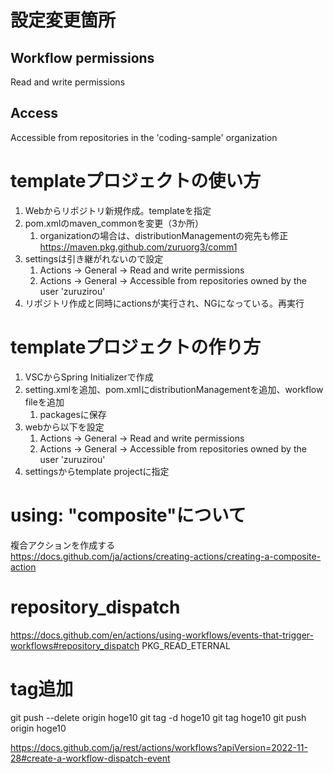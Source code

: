# 設定変更箇所
## Workflow permissions
Read and write permissions

## Access
Accessible from repositories in the 'coding-sample' organization

# templateプロジェクトの使い方
1. Webからリポジトリ新規作成。templateを指定
1. pom.xmlのmaven_commonを変更（3か所）
    1. organizationの場合は、distributionManagementの宛先も修正
        https://maven.pkg.github.com/zuruorg3/comm1
1. settingsは引き継がれないので設定
    1. Actions -> General -> Read and write permissions
    1. Actions -> General -> Accessible from repositories owned by the user 'zuruzirou'
1. リポジトリ作成と同時にactionsが実行され、NGになっている。再実行

# templateプロジェクトの作り方
1. VSCからSpring Initializerで作成
1. setting.xmlを追加、pom.xmlにdistributionManagementを追加、workflow fileを追加
    1. packagesに保存
1. webから以下を設定
    1. Actions -> General -> Read and write permissions
    1. Actions -> General -> Accessible from repositories owned by the user 'zuruzirou'
1. settingsからtemplate projectに指定

# using: "composite"について
複合アクションを作成する  
https://docs.github.com/ja/actions/creating-actions/creating-a-composite-action

# repository_dispatch
https://docs.github.com/en/actions/using-workflows/events-that-trigger-workflows#repository_dispatch
PKG_READ_ETERNAL

# tag追加
git push --delete origin hoge10
git tag -d hoge10
git tag hoge10
git push origin hoge10

https://docs.github.com/ja/rest/actions/workflows?apiVersion=2022-11-28#create-a-workflow-dispatch-event